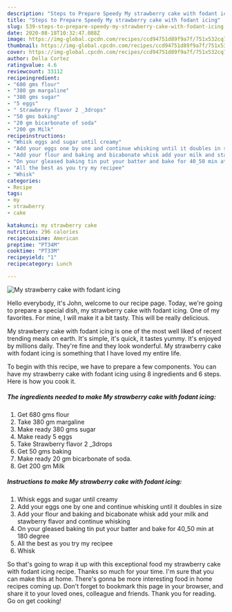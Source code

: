 ```yaml
---
description: "Steps to Prepare Speedy My strawberry cake with fodant icing"
title: "Steps to Prepare Speedy My strawberry cake with fodant icing"
slug: 539-steps-to-prepare-speedy-my-strawberry-cake-with-fodant-icing
date: 2020-08-18T10:32:47.088Z
image: https://img-global.cpcdn.com/recipes/ccd94751d89f9a7f/751x532cq70/my-strawberry-cake-with-fodant-icing-recipe-main-photo.jpg
thumbnail: https://img-global.cpcdn.com/recipes/ccd94751d89f9a7f/751x532cq70/my-strawberry-cake-with-fodant-icing-recipe-main-photo.jpg
cover: https://img-global.cpcdn.com/recipes/ccd94751d89f9a7f/751x532cq70/my-strawberry-cake-with-fodant-icing-recipe-main-photo.jpg
author: Della Cortez
ratingvalue: 4.6
reviewcount: 33112
recipeingredient:
- "680 gms flour"
- "380 gm margaline"
- "380 gms sugar"
- "5 eggs"
- " Strawberry flavor 2 _3drops"
- "50 gms baking"
- "20 gm bicarbonate of soda"
- "200 gm Milk"
recipeinstructions:
- "Whisk eggs and sugar until creamy"
- "Add your eggs one by one and continue whisking until it doubles in size"
- "Add your flour and baking and bicabonate whisk add your milk and stawberry flavor and continue whisking"
- "On your gleased baking tin put your batter and bake for 40_50 min at 180 degree"
- "All the best as you try my recipee"
- "Whisk"
categories:
- Recipe
tags:
- my
- strawberry
- cake

katakunci: my strawberry cake 
nutrition: 296 calories
recipecuisine: American
preptime: "PT34M"
cooktime: "PT33M"
recipeyield: "1"
recipecategory: Lunch

---
```



![My strawberry cake with fodant icing](https://img-global.cpcdn.com/recipes/ccd94751d89f9a7f/751x532cq70/my-strawberry-cake-with-fodant-icing-recipe-main-photo.jpg)

Hello everybody, it's John, welcome to our recipe page. Today, we're going to prepare a special dish, my strawberry cake with fodant icing. One of my favorites. For mine, I will make it a bit tasty. This will be really delicious.



My strawberry cake with fodant icing is one of the most well liked of recent trending meals on earth. It's simple, it's quick, it tastes yummy. It's enjoyed by millions daily. They're fine and they look wonderful. My strawberry cake with fodant icing is something that I have loved my entire life.


To begin with this recipe, we have to prepare a few components. You can have my strawberry cake with fodant icing using 8 ingredients and 6 steps. Here is how you cook it.

<!--inarticleads1-->

##### The ingredients needed to make My strawberry cake with fodant icing:

1. Get 680 gms flour
1. Take 380 gm margaline
1. Make ready 380 gms sugar
1. Make ready 5 eggs
1. Take  Strawberry flavor 2 _3drops
1. Get 50 gms baking
1. Make ready 20 gm bicarbonate of soda.
1. Get 200 gm Milk




<!--inarticleads2-->

##### Instructions to make My strawberry cake with fodant icing:

1. Whisk eggs and sugar until creamy
1. Add your eggs one by one and continue whisking until it doubles in size
1. Add your flour and baking and bicabonate whisk add your milk and stawberry flavor and continue whisking
1. On your gleased baking tin put your batter and bake for 40_50 min at 180 degree
1. All the best as you try my recipee
1. Whisk




So that's going to wrap it up with this exceptional food my strawberry cake with fodant icing recipe. Thanks so much for your time. I'm sure that you can make this at home. There's gonna be more interesting food in home recipes coming up. Don't forget to bookmark this page in your browser, and share it to your loved ones, colleague and friends. Thank you for reading. Go on get cooking!
